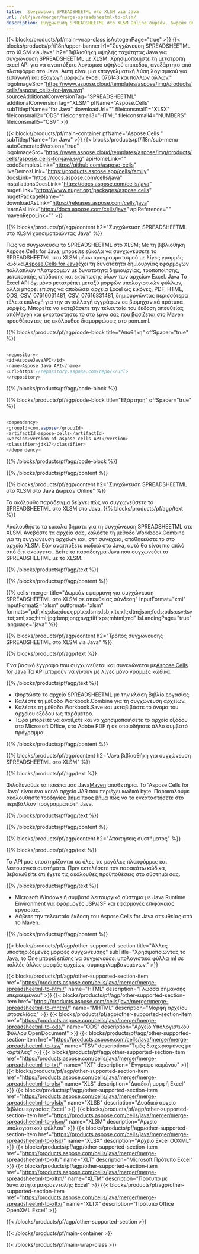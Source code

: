```yaml
---
title:  Συγχώνευση SPREADSHEETML στο XLSM via Java
url: /el/java/merger/merge-spreadsheetml-to-xlsm/ 
description: Συγχώνευση SPREADSHEETML στο XLSM Online δωρεάν. Δωρεάν Online SPREADSHEETML to XLSM Merger. Συγχώνευση SPREADSHEETML σε Word, Excel, PPTX, PDF, JPG, HTML, ODS, SVG, XPS και άλλα.
---
```

{{< blocks/products/pf/main-wrap-class isAutogenPage="true" >}}
{{< blocks/products/pf/i18n/upper-banner h1="Συγχώνευση SPREADSHEETML στο XLSM via Java" h2="Βιβλιοθήκη υψηλής ταχύτητας Java για συγχώνευση SPREADSHEETML με XLSM. Χρησιμοποιήστε τη μετατροπή excel API για να αναπτύξετε λογισμικό υψηλού επιπέδου, ανεξάρτητο από πλατφόρμα στο Java. Αυτή είναι μια επαγγελματική λύση λογισμικού για εισαγωγή και εξαγωγή μορφών excel, 076143 και πολλών άλλων." logoImageSrc="https://www.aspose.cloud/templates/aspose/img/products/cells/aspose_cells-for-java.svg" sourceAdditionalConversionTag="SPREADSHEETML" additionalConversionTag="XLSM" pfName="Aspose.Cells" subTitlepfName="for Java" downloadUrl="" fileiconsmall1="XLSX" fileiconsmall2="ODS" fileiconsmall3="HTML" fileiconsmall4="NUMBERS" fileiconsmall5="CSV" >}}

{{< blocks/products/pf/main-container pfName="Aspose.Cells " subTitlepfName="for Java" >}}
{{< blocks/products/pf/i18n/sub-menu autoGeneratedVersion="true" logoImageSrc="https://www.aspose.cloud/templates/aspose/img/products/cells/aspose_cells-for-java.svg" apiHomeLink="" codeSamplesLink="https://github.com/aspose-cells" liveDemosLink="https://products.aspose.app/cells/family" docsLink="https://docs.aspose.com/cells/java" installationsDocsLink="https://docs.aspose.com/cells/java" nugetLink="https://www.nuget.org/packages/aspose.cells" nugetPackageName="" downloadAsLink="https://releases.aspose.com/cells/java" learnAsLink="https://docs.aspose.com/cells/java" apiReference="" mavenRepoLink="" >}}

{{% blocks/products/pf/agp/content h2="Συγχώνευση SPREADSHEETML στο XLSM χρησιμοποιώντας Java" %}}

 Πώς να συγχωνεύσω το SPREADSHEETML στο XLSM; Με τη βιβλιοθήκη Aspose.Cells for Java, μπορείτε εύκολα να συγχωνεύσετε το SPREADSHEETML στο XLSM μέσω προγραμματισμού με λίγες γραμμές κώδικα.[Aspose.Cells for Java](https://products.aspose.com/cells/java)έχει τη δυνατότητα δημιουργίας εφαρμογών πολλαπλών πλατφορμών με δυνατότητα δημιουργίας, τροποποίησης, μετατροπής, απόδοσης και εκτύπωσης όλων των αρχείων Excel. Java Το Excel API όχι μόνο μετατρέπει μεταξύ μορφών υπολογιστικών φύλλων, αλλά μπορεί επίσης να αποδώσει αρχεία Excel ως εικόνες, PDF, HTML, ODS, CSV, 07616031481, CSV, 07616831481, δημιουργώντας περισσότερα τέλεια επιλογή για την ανταλλαγή εγγράφων σε βιομηχανικά πρότυπα μορφές. Μπορείτε να κατεβάσετε την τελευταία του έκδοση απευθείας από[Maven](https://repository.aspose.com/webapp/#/artifacts/browse/tree/General/repo/com/aspose/aspose-cells) και εγκαταστήστε το στο έργο σας που βασίζεται στο Maven προσθέτοντας τις ακόλουθες διαμορφώσεις στο pom.xml.

{{% blocks/products/pf/agp/code-block title="Αποθήκη" offSpacer="true" %}}

```cs

<repository>
<id>AsposeJavaAPI</id>
<name>Aspose Java API</name>
<url>https://repository.aspose.com/repo/</url>
</repository>

```

{{% /blocks/products/pf/agp/code-block %}}

{{% blocks/products/pf/agp/code-block title="Εξάρτηση" offSpacer="true" %}}

```cs

<dependency>
<groupId>com.aspose</groupId>
<artifactId>aspose-cells</artifactId>
<version>version of aspose-cells API</version>
<classifier>jdk17</classifier>
</dependency>

```

{{% /blocks/products/pf/agp/code-block %}}

{{% /blocks/products/pf/agp/content %}}

{{% blocks/products/pf/agp/content h2="Συγχώνευση SPREADSHEETML στο XLSM στο Java Δωρεάν Online" %}}

Το ακόλουθο παράδειγμα δείχνει πώς να συγχωνεύσετε το SPREADSHEETML στο XLSM στο Java.
{{% blocks/products/pf/agp/text %}}

Ακολουθήστε τα εύκολα βήματα για τη συγχώνευση SPREADSHEETML στο XLSM. Ανεβάστε τα αρχεία σας, καλέστε τη μέθοδο Workbook.Combine για τη συγχώνευση αρχείων και, στη συνέχεια, αποθηκεύστε το στο αρχείο XLSM. Εάν αναπτύξετε κωδικό στο Java, αυτό θα είναι πιο απλό από ό,τι ακούγεται. Δείτε το παράδειγμα Java που συγχωνεύει το SPREADSHEETML με το XLSM.

{{% /blocks/products/pf/agp/text %}}

{{% /blocks/products/pf/agp/content %}}

{{% cells-merger title="Δωρεάν εφαρμογή για συγχώνευση SPREADSHEETML στο XLSM σε απευθείας σύνδεση" InputFormat="xml" InputFormat2="xlsm" outformat="xlsm" formats="pdf;xls;xlsx;docx;pptx;xlsm;xlsb;xltx;xlt;xltm;json;fods;ods;csv;tsv;txt;xml;sxc;html;jpg;bmp;png;svg;tiff;xps;mhtml;md" IsLandingPage="true" language="java" %}}

{{% blocks/products/pf/agp/content h2="Τρόπος συγχώνευσης SPREADSHEETML στο XLSM via Java" %}}

{{% blocks/products/pf/agp/text %}}

 Ένα βασικό έγγραφο που συγχωνεύεται και συνενώνεται με[Aspose.Cells for Java](https://products.aspose.com/cells/java) Τα API μπορούν να γίνουν με λίγες μόνο γραμμές κώδικα.

{{% /blocks/products/pf/agp/text %}}

+ Φορτώστε το αρχείο SPREADSHEETML με την κλάση Βιβλίο εργασίας.
+ Καλέστε τη μέθοδο Workbook.Combine για τη συγχώνευση αρχείων.
+ Καλέστε τη μέθοδο Workbook.Save και μεταβιβάστε το όνομα του αρχείου εξόδου ως παράμετρο.
+ Τώρα μπορείτε να ανοίξετε και να χρησιμοποιήσετε το αρχείο εξόδου στο Microsoft Office, στο Adobe PDF ή σε οποιοδήποτε άλλο συμβατό πρόγραμμα.

{{% /blocks/products/pf/agp/content %}}

{{% blocks/products/pf/agp/content h2="Java βιβλιοθήκη για συγχώνευση SPREADSHEETML στο XLSM" %}}

{{% blocks/products/pf/agp/text %}}

 Φιλοξενούμε τα πακέτα μας Java[Maven](https://repository.aspose.com/webapp/#/artifacts/browse/tree/General/repo/com/aspose/aspose-cells) αποθετήρια. Το 'Aspose.Cells for Java' είναι ένα κοινό αρχείο JAR που περιέχει κωδικό byte. Παρακαλούμε ακολουθήστε το[οδηγίες βήμα προς βήμα](https://docs.aspose.com/cells/java/installation/) πώς να το εγκαταστήσετε στο περιβάλλον προγραμματιστή Java.

{{% /blocks/products/pf/agp/text %}}

{{% /blocks/products/pf/agp/content %}}

 
{{% blocks/products/pf/agp/content h2="Απαιτήσεις συστήματος" %}}

{{% blocks/products/pf/agp/text %}}

Τα API μας υποστηρίζονται σε όλες τις μεγάλες πλατφόρμες και λειτουργικά συστήματα. Πριν εκτελέσετε τον παρακάτω κώδικα, βεβαιωθείτε ότι έχετε τις ακόλουθες προϋποθέσεις στο σύστημά σας.

{{% /blocks/products/pf/agp/text %}}

- Microsoft Windows ή συμβατό λειτουργικό σύστημα με Java Runtime Environment για εφαρμογές JSP/JSF και εφαρμογές επιφάνειας εργασίας.
- Λάβετε την τελευταία έκδοση του Aspose.Cells for Java απευθείας από το Maven.


{{% /blocks/products/pf/agp/content %}}


{{< blocks/products/pf/agp/other-supported-section title="Άλλες υποστηριζόμενες μορφές συγχώνευσης" subTitle="Χρησιμοποιώντας το Java, το One μπορεί επίσης να συγχωνεύσει υπολογιστικά φύλλα ml σε πολλές άλλες μορφές αρχείων, συμπεριλαμβανομένων." >}}

{{< blocks/products/pf/agp/other-supported-section-item href="https://products.aspose.com/cells/java/merger/merge-spreadsheetml-to-html/" name="HTML" description="Γλώσσα σήμανσης υπερκειμένου" >}}
{{< blocks/products/pf/agp/other-supported-section-item href="https://products.aspose.com/cells/java/merger/merge-spreadsheetml-to-mhtml/" name="MHTML" description="Μορφή αρχείου ιστοσελίδας" >}}
{{< blocks/products/pf/agp/other-supported-section-item href="https://products.aspose.com/cells/java/merger/merge-spreadsheetml-to-ods/" name="ODS" description="Αρχείο Υπολογιστικού Φύλλου OpenDocument" >}}
{{< blocks/products/pf/agp/other-supported-section-item href="https://products.aspose.com/cells/java/merger/merge-spreadsheetml-to-tsv/" name="TSV" description="Τιμές διαχωρισμένες με καρτέλες" >}}
{{< blocks/products/pf/agp/other-supported-section-item href="https://products.aspose.com/cells/java/merger/merge-spreadsheetml-to-txt/" name="TXT" description="Έγγραφο κειμένου" >}}
{{< blocks/products/pf/agp/other-supported-section-item href="https://products.aspose.com/cells/java/merger/merge-spreadsheetml-to-xls/" name="XLS" description="Δυαδική μορφή Excel" >}}
{{< blocks/products/pf/agp/other-supported-section-item href="https://products.aspose.com/cells/java/merger/merge-spreadsheetml-to-xlsb/" name="XLSB" description="Δυαδικό αρχείο βιβλίου εργασίας Excel" >}}
{{< blocks/products/pf/agp/other-supported-section-item href="https://products.aspose.com/cells/java/merger/merge-spreadsheetml-to-xlsm/" name="XLSM" description="Αρχείο υπολογιστικού φύλλου" >}}
{{< blocks/products/pf/agp/other-supported-section-item href="https://products.aspose.com/cells/java/merger/merge-spreadsheetml-to-xlsx/" name="XLSX" description="Αρχείο Excel OOXML" >}}
{{< blocks/products/pf/agp/other-supported-section-item href="https://products.aspose.com/cells/java/merger/merge-spreadsheetml-to-xlt/" name="XLT" description="Microsoft Πρότυπο Excel" >}}
{{< blocks/products/pf/agp/other-supported-section-item href="https://products.aspose.com/cells/java/merger/merge-spreadsheetml-to-xltm/" name="XLTM" description="Πρότυπο με δυνατότητα μακροεντολής Excel" >}}
{{< blocks/products/pf/agp/other-supported-section-item href="https://products.aspose.com/cells/java/merger/merge-spreadsheetml-to-xltx/" name="XLTX" description="Πρότυπο Office OpenXML Excel" >}}

{{< /blocks/products/pf/agp/other-supported-section >}}

{{< /blocks/products/pf/main-container >}}
    
{{< /blocks/products/pf/main-wrap-class >}}
